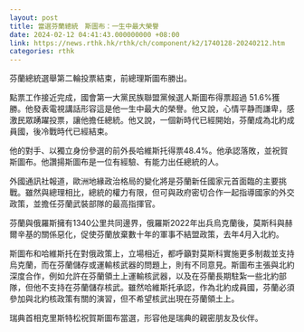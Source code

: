 ```yaml
---
layout: post
title: 當選芬蘭總統　斯圖布：一生中最大榮譽
date: 2024-02-12 04:41:43.000000000 +08:00
link: https://news.rthk.hk/rthk/ch/component/k2/1740128-20240212.htm
categories: rthk
---
```


芬蘭總統選舉第二輪投票結束，前總理斯圖布勝出。

點票工作接近完成，國會第一大黨民族聯盟黨候選人斯圖布得票超過 51.6%獲勝。他發表電視講話形容這是他一生中最大的榮譽。他又說，心情平静而謙卑，感激民眾踴躍投票，讓他擔任總統。他又說，一個新時代已經開始，芬蘭成為北約成員國，後冷戰時代已經結束。

他的對手、以獨立身份參選的前外長哈維斯托得票48.4%。他承認落敗，並祝賀斯圖布。他讚揚斯圖布是一位有經驗、有能力出任總統的人。

外國通訊社報道，歐洲地緣政治格局的變化將是芬蘭新任國家元首面臨的主要挑戰。雖然與總理相比，總統的權力有限，但可與政府密切合作一起指導國家的外交政策，並擔任芬蘭武裝部隊的最高指揮官。

芬蘭與俄羅斯擁有1340公里共同邊界，俄羅斯2022年出兵烏克蘭後，莫斯科與赫爾辛基的關係惡化，促使芬蘭放棄數十年的軍事不結盟政策，去年4月入北約。

斯圖布和哈維斯托在對俄政策上，立場相近，都呼籲對莫斯科實施更多制裁並支持烏克蘭，而在芬蘭儲存或運輸核武器的問題上，則有不同意見。斯圖布主張與北約深度合作，例如允許在芬蘭領土上運輸核武器，以及在芬蘭長期駐紮一些北約部隊，但他不支持在芬蘭儲存核武。雖然哈維斯托承認，作為北約成員國，芬蘭必須參加與北約核政策有關的演習，但不希望核武出現在芬蘭領土上。

瑞典首相克里斯特松祝賀斯圖布當選，形容他是瑞典的親密朋友及伙伴。
